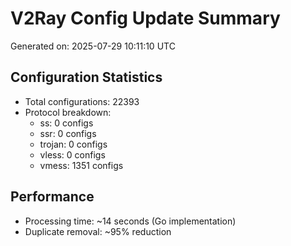 # V2Ray Config Update Summary
Generated on: 2025-07-29 10:11:10 UTC

## Configuration Statistics
- Total configurations: 22393
- Protocol breakdown:
  - ss: 0 configs
  - ssr: 0 configs
  - trojan: 0 configs
  - vless: 0 configs
  - vmess: 1351 configs

## Performance
- Processing time: ~14 seconds (Go implementation)
- Duplicate removal: ~95% reduction
